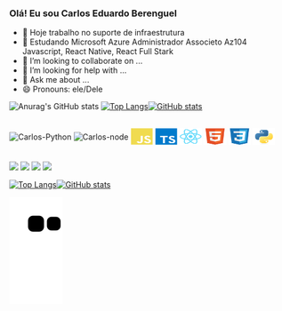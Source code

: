 ### Olá! Eu sou Carlos Eduardo Berenguel

- 🔭 Hoje trabalho no suporte de infraestrutura 
- 🌱 Estudando Microsoft Azure Administrador Associeto Az104 Javascript, React Native, React Full Stark 
- 👯 I’m looking to collaborate on ...
- 🤔 I’m looking for help with ...
- 💬 Ask me about ...
- 😄 Pronouns: ele/Dele

![Anurag's GitHub stats](https://github-readme-stats.vercel.app/api?username=carloseberenguel&show_icons=true&theme=dark)
[![Top Langs](https://github-readme-stats.vercel.app/api/top-langs/?username=carloseberenguel&layout=compact&theme=dark)](https://github.com/carloseberenguela?tab=repositories)[![GitHub stats](https://github-readme-stats.vercel.app/api?username=carloseberenguel&show_icons=true&layout=compact&theme=dark&hide=issues,contribs&line_height=30.5)](https://github.com/carloseberenguel?tab=overview&from=2018-01-01&to=2030-12-31) 

<div style="display: inline_block"><br>
   <img align="center" alt="Carlos-Python" height="30" width="40" src="https://cdn.jsdelivr.net/gh/devicons/devicon@latest/icons/azure/azure-original.svg" />
  <img align="center" alt="Carlos-node" height="30" width="40" src="https://user-images.githubusercontent.com/48495838/184381867-10ef6d02-e4a2-46a8-9ee8-de99feb0ad3b.png" />
  <img align="center" alt="Carlos-Js" height="30" width="40" src="https://raw.githubusercontent.com/devicons/devicon/master/icons/javascript/javascript-plain.svg">
  <img align="center" alt="Carlos-Ts" height="30" width="40" src="https://raw.githubusercontent.com/devicons/devicon/master/icons/typescript/typescript-plain.svg">
  <img align="center" alt="Carlos-React" height="30" width="40" src="https://raw.githubusercontent.com/devicons/devicon/master/icons/react/react-original.svg">
  <img align="center" alt="Carlos-HTML" height="30" width="40" src="https://raw.githubusercontent.com/devicons/devicon/master/icons/html5/html5-original.svg">
  <img align="center" alt="Carlos-CSS" height="30" width="40" src="https://raw.githubusercontent.com/devicons/devicon/master/icons/css3/css3-original.svg">
  <img align="center" alt="Carlos-Python" height="30" width="40" src="https://raw.githubusercontent.com/devicons/devicon/master/icons/python/python-original.svg">
  
          
</div>
 
 ##

<div> 
  <a href="https://instagram.com/carlosenx" target="_blank"><img src="https://img.shields.io/badge/-Instagram-%23E4405F?style=for-the-badge&logo=instagram&logoColor=white" target="_blank"></a>
 <a href="https://discord.gg/wagxzStdcR" target="_blank"><img src="https://img.shields.io/badge/Discord-7289DA?style=for-the-badge&logo=discord&logoColor=white" target="_blank"></a> 
  <a href = "mailto:carloseberenguel@outlook.com"><img src="https://img.shields.io/badge/-Gmail-%23333?style=for-the-badge&logo=gmail&logoColor=white" target="_blank"></a>
  <a href="https://www.linkedin.com/in/carlos-eduardo-berenguel-9b06ab22/" target="_blank"><img src="https://img.shields.io/badge/-LinkedIn-%230077B5?style=for-the-badge&logo=linkedin&logoColor=white" target="_blank"></a> 
</div>

</div>

[![Top Langs](https://github-readme-stats.vercel.app/api/top-langs/?username=carloseberenguel&layout=compact&theme=dark)](https://github.com/RenanBorba?tab=repositories)[![GitHub stats](https://github-readme-stats.vercel.app/api?username=carloseberenguel&show_icons=true&layout=compact&theme=dark&hide=issues,contribs&line_height=30.5)](https://github.com/RenanBorba?tab=overview&from=2018-01-01&to=2030-12-31) 

</div>

 ![Snake animation](https://github.com/carloseberenguel/carloseberenguel/blob/output/github-contribution-grid-snake.svg)

<div align="right"> 
